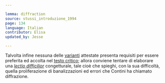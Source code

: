 ```yaml
---

lemma: diffraction
source: stussi_introduzione_1994
page: 134
language: Italian
contributor: Elisa
updated_by: Jesse

---
```


Talvolta infine nessuna delle [varianti](variant.html) attestate presenta requisiti per essere preferita ed accolta nel [testo critico](textCritical.html); allora conviene tentare di elaborare una _[lectio difficilior](lectioDifficilior.html)_ congetturale, tale cioè che spieghi, con la sua difficoltà, quella proliferazione di banalizzazioni ed errori che Contini ha chiamato diffrazione.
